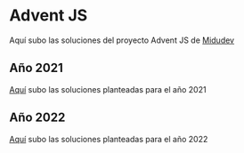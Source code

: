 # Advent JS
Aquí subo las soluciones del proyecto Advent JS de [Midudev](https://midu.dev/)

## Año 2021
[Aquí](2021/README.md) subo las soluciones planteadas para el año 2021

## Año 2022
[Aquí](2022/README.md) subo las soluciones planteadas para el año 2022
